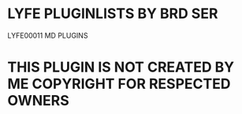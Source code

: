 # LYFE PLUGINLISTS  BY BRD SER 

LYFE00011 MD PLUGINS

# THIS PLUGIN IS NOT CREATED BY ME COPYRIGHT FOR RESPECTED OWNERS
